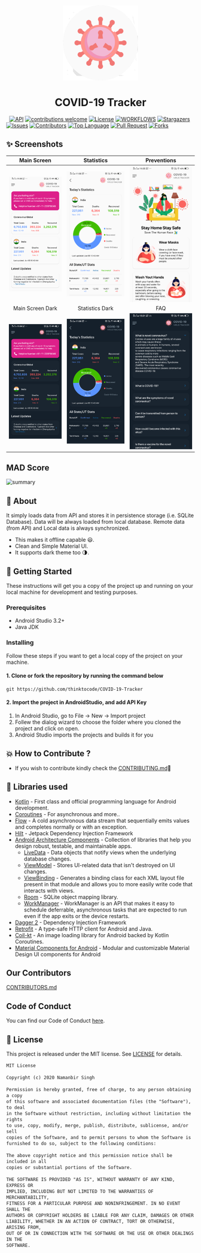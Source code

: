 
<p align="center">
    <a>
    <img src="app/src/main/ic_launcher-playstore.png" width="200" height="200"/>
    </a>
    <h1 align="center">COVID-19 Tracker</h1>
</p>


<p align="center">
    
&nbsp;
[![API](https://img.shields.io/badge/API-21%2B-yellow?style=for-the-badge)](https://android-arsenal.com/api?level=21)
[![contributions welcome](https://img.shields.io/badge/contributions-welcome-brightgreen?style=for-the-badge)](https://github.com/thinktocode/COVID-19-Tracker/issues)
[![License](https://img.shields.io/github/license/thinktocode/COVID-19-Tracker?style=for-the-badge)](https://github.com/thinktocode/COVID-19-Tracker/blob/main/LICENSE)
[![WORKFLOWS](https://img.shields.io/badge/Android%20CI-passing-red?style=for-the-badge)](https://github.com/thinktocode/COVID-19-Tracker/actions)
[![Stargazers](https://img.shields.io/github/stars/thinktocode/COVID-19-Tracker?style=for-the-badge)](https://github.com//thinktocode/COVID-19-Tracker/stargazers)
[![Issues](https://img.shields.io/github/issues/thinktocode/COVID-19-Tracker?style=for-the-badge)](https://github.com/thinktocode/COVID-19-Tracker/issues)
[![Contributors](https://img.shields.io/github/contributors/thinktocode/COVID-19-Tracker?style=for-the-badge)](https://img.shields.io/github/contributors/thinktocode/COVID-19-Tracker)
[![Top Language](https://img.shields.io/github/languages/top/thinktocode/COVID-19-Tracker?style=for-the-badge)](https://github.com/thinktocode/COVID-19-Tracker)
[![Pull Request](https://img.shields.io/github/issues-pr/thinktocode/COVID-19-Tracker?style=for-the-badge)](https://github.com/thinktocode/COVID-19-Tracker/pulls)
[![Forks](https://img.shields.io/github/forks/thinktocode/COVID-19-Tracker?style=for-the-badge)](https://github.com//thinktocode/COVID-19-Tracker/network/members)

</p>









## ✨ Screenshots
| Main Screen | Statistics |  Preventions |
|:-:|:-:|:-:|
| ![Fist](media/screen_1.png?raw=true) | ![3](media/screen_2.png?raw=true) | ![3](media/screen_3.png?raw=true) |
| Main Screen Dark | Statistics Dark |  FAQ |
| ![4](media/screen_dark_1.png?raw=true) | ![5](media/screen_dark_2.png?raw=true) | ![6](media/screen_dark_3.png?raw=true) |

## MAD Score
![summary](https://user-images.githubusercontent.com/24237865/102366914-84f6b000-3ffc-11eb-8d49-b20694239782.png)

## 🌟 About
It simply loads data from API and stores it in persistence storage (i.e. SQLite Database). Data will be always loaded from local database. Remote data (from API) and Local data is always synchronized.
- This makes it offline capable 😃. 
- Clean and Simple Material UI.
- It supports dark theme too 🌗.

## 🚀 Getting Started
These instructions will get you a copy of the project up and running on your local machine for development and testing purposes.

### Prerequisites
*   Android Studio 3.2+
*   Java JDK

### Installing
Follow these steps if you want to get a local copy of the project on your machine.

#### 1. Clone or fork the repository by running the command below	
```
git https://github.com/thinktocode/COVID-19-Tracker
```

#### 2. Import the project in AndroidStudio, and add API Key
1.  In Android Studio, go to File -> New -> Import project
2.  Follew the dialog wizard to choose the folder where you cloned the project and click on open.
3.  Android Studio imports the projects and builds it for you


## 💥 How to Contribute ?
- If you wish to contribute kindly check the [CONTRIBUTING.md](https://github.com/thinktocode/COVID-19-Tracker/blob/main/CONTRIBUTING.md)🤝


## 📃 Libraries used
- [Kotlin](https://kotlinlang.org/) - First class and official programming language for Android development.
- [Coroutines](https://kotlinlang.org/docs/reference/coroutines-overview.html) - For asynchronous and more..
- [Flow](https://kotlin.github.io/kotlinx.coroutines/kotlinx-coroutines-core/kotlinx.coroutines.flow/-flow/) - A cold asynchronous data stream that sequentially emits values and completes normally or with an exception.
- [Hilt](https://developer.android.com/training/dependency-injection/hilt-android) - Jetpack Dependency Injection Framework
- [Android Architecture Components](https://developer.android.com/topic/libraries/architecture) - Collection of libraries that help you design robust, testable, and maintainable apps.
  - [LiveData](https://developer.android.com/topic/libraries/architecture/livedata) - Data objects that notify views when the underlying database changes.
  - [ViewModel](https://developer.android.com/topic/libraries/architecture/viewmodel) - Stores UI-related data that isn't destroyed on UI changes. 
  - [ViewBinding](https://developer.android.com/topic/libraries/view-binding) - Generates a binding class for each XML layout file present in that module and allows you to more easily write code that interacts with views.
  - [Room](https://developer.android.com/topic/libraries/architecture/room) - SQLite object mapping library.
  - [WorkManager](https://developer.android.com/topic/libraries/architecture/workmanager) - WorkManager is an API that makes it easy to schedule deferrable, asynchronous tasks that are expected to run even if the app exits or the device restarts.
- [Dagger 2](https://dagger.dev/) - Dependency Injection Framework
- [Retrofit](https://square.github.io/retrofit/) - A type-safe HTTP client for Android and Java.
- [Coil-kt](https://coil-kt.github.io/coil/) - An image loading library for Android backed by Kotlin Coroutines.
- [Material Components for Android](https://github.com/material-components/material-components-android) - Modular and customizable Material Design UI components for Android

## Our Contributors

[CONTRIBUTORS.md](./CONTRIBUTORS.md)

## Code of Conduct

You can find our Code of Conduct [here](/CODE_OF_CONDUCT.md).


## 📝 License
This project is released under the MIT license.
See [LICENSE](./LICENSE) for details.

```
MIT License

Copyright (c) 2020 Namanbir Singh

Permission is hereby granted, free of charge, to any person obtaining a copy
of this software and associated documentation files (the "Software"), to deal
in the Software without restriction, including without limitation the rights
to use, copy, modify, merge, publish, distribute, sublicense, and/or sell
copies of the Software, and to permit persons to whom the Software is
furnished to do so, subject to the following conditions:

The above copyright notice and this permission notice shall be included in all
copies or substantial portions of the Software.

THE SOFTWARE IS PROVIDED "AS IS", WITHOUT WARRANTY OF ANY KIND, EXPRESS OR
IMPLIED, INCLUDING BUT NOT LIMITED TO THE WARRANTIES OF MERCHANTABILITY,
FITNESS FOR A PARTICULAR PURPOSE AND NONINFRINGEMENT. IN NO EVENT SHALL THE
AUTHORS OR COPYRIGHT HOLDERS BE LIABLE FOR ANY CLAIM, DAMAGES OR OTHER
LIABILITY, WHETHER IN AN ACTION OF CONTRACT, TORT OR OTHERWISE, ARISING FROM,
OUT OF OR IN CONNECTION WITH THE SOFTWARE OR THE USE OR OTHER DEALINGS IN THE
SOFTWARE.
```
